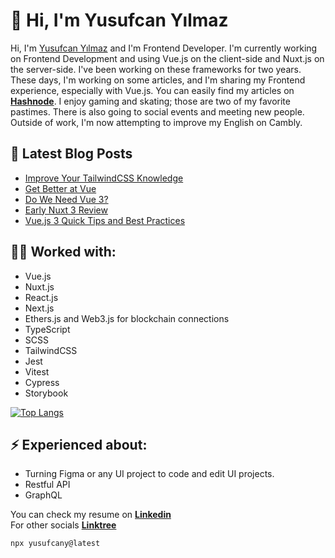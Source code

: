 # 👋 Hi, I'm Yusufcan Yılmaz
Hi, I'm [Yusufcan Yılmaz](https://yusufcanyilmaz.com) and I'm Frontend Developer. I'm currently working on Frontend Development and using Vue.js on the client-side and Nuxt.js on the server-side. I've been working on these frameworks for two years. These days, I'm working on some articles, and I'm sharing my Frontend experience, especially with Vue.js. You can easily find my articles on [**Hashnode**](https://blog.yusufcanyilmaz.com/). I enjoy gaming and skating; those are two of my favorite pastimes. There is also going to social events and meeting new people. Outside of work, I'm now attempting to improve my English on Cambly.

## 📕 Latest Blog Posts
<!-- BLOG-POST-LIST:START -->
- [Improve Your TailwindCSS Knowledge](https://blog.yusufcanyilmaz.com/improve-your-tailwindcss-knowledge)
- [Get Better at Vue](https://blog.yusufcanyilmaz.com/get-better-at-vue)
- [Do We Need Vue 3?](https://blog.yusufcanyilmaz.com/do-we-need-vue-3)
- [Early Nuxt 3 Review](https://blog.yusufcanyilmaz.com/early-nuxt-3-review)
- [Vue.js 3 Quick Tips and Best Practices](https://blog.yusufcanyilmaz.com/vuejs-3-quick-tips-and-best-practices)
<!-- BLOG-POST-LIST:END -->

## 👨‍💻 Worked with:
  - Vue.js
  - Nuxt.js
  - React.js
  - Next.js
  - Ethers.js and Web3.js for blockchain connections
  - TypeScript
  - SCSS
  - TailwindCSS
  - Jest
  - Vitest
  - Cypress
  - Storybook
  
[![Top Langs](https://github-readme-stats.vercel.app/api/top-langs/?username=yusufcany&layout=compact&theme=dracula)](https://github.com/anuraghazra/github-readme-stats)
  
## ⚡ Experienced about:
  - Turning Figma or any UI project to code and edit UI projects.
  - Restful API
  - GraphQL

You can check my resume on [**Linkedin**](https://www.linkedin.com/in/yusufcan-yilmaz/) <br />
For other socials [**Linktree**](https://www.linktr.ee/yusufcany/)
```
npx yusufcany@latest
```
